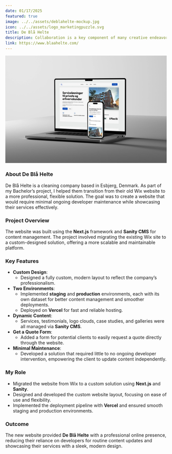 ```yaml
---
date: 01/17/2025
featured: true
image: ../../assets/deblahelte-mockup.jpg
icon: ../../assets/logo_marketingpuzzle.svg
title: De Blå Helte
description: Collaboration is a key component of many creative endeavors, and music production is no exception.
link: https://www.blaahelte.com/
---
```


![Mockup of the website home page](../../assets/deblahelte-mockup.jpg "PazonyBau website mockup")

### About De Blå Helte  
De Blå Helte is a cleaning company based in Esbjerg, Denmark. As part of my Bachelor’s project, I helped them transition from their old Wix website to a more professional, flexible solution. The goal was to create a website that would require minimal ongoing developer maintenance while showcasing their services effectively.  

### Project Overview  
The website was built using the **Next.js** framework and **Sanity CMS** for content management. The project involved migrating the existing Wix site to a custom-designed solution, offering a more scalable and maintainable platform.  

### Key Features  
- **Custom Design**:  
  - Designed a fully custom, modern layout to reflect the company’s professionalism.  
- **Two Environments**:  
  - Implemented **staging** and **production** environments, each with its own dataset for better content management and smoother deployments.  
  - Deployed on **Vercel** for fast and reliable hosting.  
- **Dynamic Content**:  
  - Services, testimonials, logo clouds, case studies, and galleries were all managed via **Sanity CMS**.  
- **Get a Quote Form**:  
  - Added a form for potential clients to easily request a quote directly through the website.  
- **Minimal Maintenance**:  
  - Developed a solution that required little to no ongoing developer intervention, empowering the client to update content independently.  

### My Role  
- Migrated the website from Wix to a custom solution using **Next.js** and **Sanity**.  
- Designed and developed the custom website layout, focusing on ease of use and flexibility.  
- Implemented the deployment pipeline with **Vercel** and ensured smooth staging and production environments.  

### Outcome  
The new website provided **De Blå Helte** with a professional online presence, reducing their reliance on developers for routine content updates and showcasing their services with a sleek, modern design.  